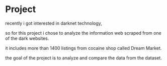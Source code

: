 # Project

recently i got interested in darknet technology, 

so for this project i chose to analyze the information web scraped from one of the dark websites. 

it includes more than 1400 listings from cocaine shop called Dream Market. 

the goal of the project is to analyze and compare the data from the dataset.
